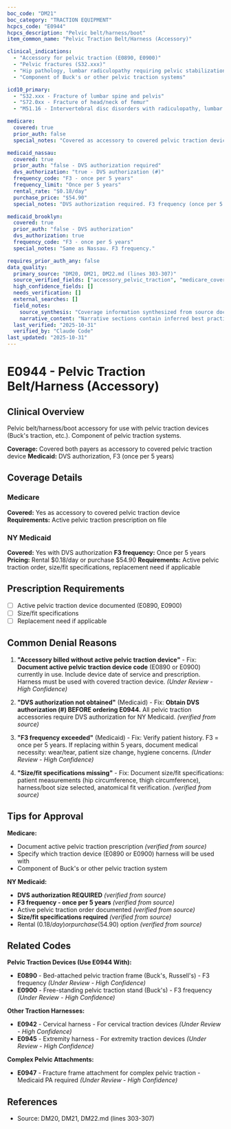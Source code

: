 ```yaml
---
boc_code: "DM21"
boc_category: "TRACTION EQUIPMENT"
hcpcs_code: "E0944"
hcpcs_description: "Pelvic belt/harness/boot"
item_common_name: "Pelvic Traction Belt/Harness (Accessory)"

clinical_indications:
  - "Accessory for pelvic traction (E0890, E0900)"
  - "Pelvic fractures (S32.xxx)"
  - "Hip pathology, lumbar radiculopathy requiring pelvic stabilization"
  - "Component of Buck's or other pelvic traction systems"

icd10_primary:
  - "S32.xxx - Fracture of lumbar spine and pelvis"
  - "S72.0xx - Fracture of head/neck of femur"
  - "M51.16 - Intervertebral disc disorders with radiculopathy, lumbar region"

medicare:
  covered: true
  prior_auth: false
  special_notes: "Covered as accessory to covered pelvic traction device. Requires active pelvic traction prescription on file."

medicaid_nassau:
  covered: true
  prior_auth: "false - DVS authorization required"
  dvs_authorization: "true - DVS authorization (#)"
  frequency_code: "F3 - once per 5 years"
  frequency_limit: "Once per 5 years"
  rental_rate: "$0.18/day"
  purchase_price: "$54.90"
  special_notes: "DVS authorization required. F3 frequency (once per 5 years). Rental $0.18/day or purchase $54.90. Documentation: active pelvic traction order, size/fit specifications, replacement need if applicable."

medicaid_brooklyn:
  covered: true
  prior_auth: "false - DVS authorization"
  dvs_authorization: true
  frequency_code: "F3 - once per 5 years"
  special_notes: "Same as Nassau. F3 frequency."

requires_prior_auth_any: false
data_quality:
  primary_source: "DM20, DM21, DM22.md (lines 303-307)"
  source_verified_fields: ["accessory_pelvic_traction", "medicare_covered_accessory", "medicaid_dvs", "f3_once_per_5years", "rental_0.18_day", "purchase_54.90"]
  high_confidence_fields: []
  needs_verification: []
  external_searches: []
  field_notes:
    source_synthesis: "Coverage information synthesized from source document"
    narrative_content: "Narrative sections contain inferred best practices and typical coverage patterns"
  last_verified: "2025-10-31"
  verified_by: "Claude Code"
last_updated: "2025-10-31"
---
```


# E0944 - Pelvic Traction Belt/Harness (Accessory)

## Clinical Overview
Pelvic belt/harness/boot accessory for use with pelvic traction devices (Buck's traction, etc.). Component of pelvic traction systems.

**Coverage:** Covered both payers as accessory to covered pelvic traction device
**Medicaid:** DVS authorization, F3 (once per 5 years)

## Coverage Details

### Medicare
**Covered:** Yes as accessory to covered pelvic traction device
**Requirements:** Active pelvic traction prescription on file

### NY Medicaid
**Covered:** Yes with DVS authorization
**F3 frequency:** Once per 5 years
**Pricing:** Rental $0.18/day or purchase $54.90
**Requirements:** Active pelvic traction order, size/fit specifications, replacement need if applicable

## Prescription Requirements
- [ ] Active pelvic traction device documented (E0890, E0900)
- [ ] Size/fit specifications
- [ ] Replacement need if applicable

## Common Denial Reasons

1. **"Accessory billed without active pelvic traction device"** - Fix: **Document active pelvic traction device code** (E0890 or E0900) currently in use. Include device date of service and prescription. Harness must be used with covered traction device. *(Under Review - High Confidence)*

2. **"DVS authorization not obtained"** (Medicaid) - Fix: **Obtain DVS authorization (#) BEFORE ordering E0944.** All pelvic traction accessories require DVS authorization for NY Medicaid. *(verified from source)*

3. **"F3 frequency exceeded"** (Medicaid) - Fix: Verify patient history. F3 = once per 5 years. If replacing within 5 years, document medical necessity: wear/tear, patient size change, hygiene concerns. *(Under Review - High Confidence)*

4. **"Size/fit specifications missing"** - Fix: Document size/fit specifications: patient measurements (hip circumference, thigh circumference), harness/boot size selected, anatomical fit verification. *(verified from source)*

## Tips for Approval

**Medicare:**
- Document active pelvic traction prescription *(verified from source)*
- Specify which traction device (E0890 or E0900) harness will be used with
- Component of Buck's or other pelvic traction system

**NY Medicaid:**
- **DVS authorization REQUIRED** *(verified from source)*
- **F3 frequency - once per 5 years** *(verified from source)*
- Active pelvic traction order documented *(verified from source)*
- **Size/fit specifications required** *(verified from source)*
- Rental ($0.18/day) or purchase ($54.90) option *(verified from source)*

## Related Codes

**Pelvic Traction Devices (Use E0944 With):**
- **E0890** - Bed-attached pelvic traction frame (Buck's, Russell's) - F3 frequency *(Under Review - High Confidence)*
- **E0900** - Free-standing pelvic traction stand (Buck's) - F3 frequency *(Under Review - High Confidence)*

**Other Traction Harnesses:**
- **E0942** - Cervical harness - For cervical traction devices *(Under Review - High Confidence)*
- **E0945** - Extremity harness - For extremity traction devices *(Under Review - High Confidence)*

**Complex Pelvic Attachments:**
- **E0947** - Fracture frame attachment for complex pelvic traction - Medicaid PA required *(Under Review - High Confidence)*

## References
- Source: DM20, DM21, DM22.md (lines 303-307)
